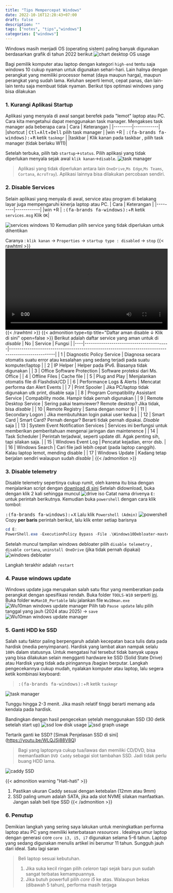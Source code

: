 ```yaml
---
title: "Tips Mempercepat Windows"
date: 2022-10-16T12:28:43+07:00
draft: false
description: "" 
tags: ["notes", "tips","windows"]
categories: ["windows"]
---
```

Windows masih menjadi OS (operating sistem) paling banyak digunakan berdasarkan grafik di tahun 2022 berikut
![chart desktop OS usage](chart-s.png "Windows Share terbesar")

Bagi pemilik komputer atau laptop dengan kategori `high-end` tentu saja windows 10 cukup nyaman untuk digunakan sehari-hari. Lain halnya dengan perangkat yang memiliki processor hemat (daya maupun harga), maupun perangkat yang sudah lama. Keluhan seperti lemot, cepat panas, dan lain-lain tentu saja membuat tidak nyaman. Berikut tips optimasi windows yang bisa dilakukan 

### 1. Kurangi Aplikasi Startup
Aplikasi yang menyala di awal sangat berefek pada "lemot" laptop atau PC. Cara kita mengetahui dapat menggunakan task manager. Mengakses task manager ada beberapa cara 
| Cara    | Keterangan |
|---------|------------|
|shortcut | <kbd>Ctl</kbd>+<kbd>Alt</kbd>+<kbd>Dell</kbd> pilih task manager |
|win +R   | <kbd>:(fa-brands fa-windows):</kbd>+<kbd>R</kbd> ketik `taskmgr` |
|taskbar  | Klik kanan pada taskbar , pilih task manager (tidak berlaku W11)|

Setelah terbuka,  pilih tab `startup`→`status`. Pilih aplikasi yang tidak diperlukan menyala sejak awal `klik kanan`→`disable`. 
![task manager](taskmgr.png "Disable aplikasi tidak diperlukan")
>Aplikasi yang tidak diperlukan antara lain `OneDrive`,`Ms Edge`,`Ms Teams`, `Cortana`, `AcroTray`). Aplikasi lainnya bisa dilakukan percobaan sendiri.

### 2. Disable Services
Selain aplikasi yang menyala di awal, service atau program di belakang layar juga mempengaruhi kinerja laptop atau PC. 
| Cara    | Keterangan |
|---------|------------|
|win +R   | <kbd>:(fa-brands fa-windows):</kbd>+<kbd>R</kbd> ketik `services.msg`  Klik `OK`|

![services windows 10](services.png "Run menuju services.msc")
Kemudian pilih service yang tidak diperlukan untuk dihentikan 

Caranya :  `klik kanan` -> `Properties` -> `startup type : disabled` -> `stop`
{{< rawhtml >}} 
<video width=100% controls autoplay>
    <source src="video.mp4" type="video/mp4">
    Your browser does not support the video tag.  
</video>
{{< /rawhtml >}}
{{< admonition type=tip title="Daftar aman disable ↓ Klik di sini" open=false >}}
Berikut adalah daftar service yang aman untuk di _disable_ 
| No | Service                                 | Fungsi                                                                                             |
|----|-----------------------------------------|----------------------------------------------------------------------------------------------------|
| 1  | Diagnostic Policy Service               | Diagnosa secara otomatis suatu error atau kesalahan yang sedang terjadi pada suatu komputer/laptop |
| 2  | IP Helper                               | Helper pada IPv6. Biasanya tidak digunakan                                                         |
| 3  | Office Software Protection              | Software proteksi dari Ms. Office                                                                  |
| 4  | Offline Files                           | Cache file                                                                                         |
| 5  | Plug and Play                           | Menjalankan otomatis file di Flashdisk/CD                                                          |
| 6  | Performance Logs & Alerts               | Mencatat performa dan Alert Events                                                                 |
| 7  | Print Spooler                           | Jika PC/laptop tidak digunakan utk print, disable saja                                             |
| 8  | Program Compatibility Assistant Service | Compability mode. Hampir tidak pernah digunakan                                                    |
| 9  | Remote Desktop Service                  | Sering pakai teamviewer? Remote desktop? Jika tidak, bisa _disable_                                |
| 10 | Remote Registry                         | Sama dengan nomor 9                                                                                |
| 11 | Secondary Logon                         | Jika membutuhkan login pakai user kedua                                                            |
| 12 | Smart Card                              | Smart Card? Pernah dengar? Berarti tidak pernah dipakai. _Disable_ saja                            |
| 13 | System Event Notification Services      | Services ini berfungsi untuk memberikan pemberitahuan mengenai jaringan dan maintenence            |
| 14 | Task Scheduler                          | Perintah terjadwal, seperti update dll. Agak penting sih, tapi silakan saja.                       |
| 15 | Windows Event Log                       | Pencatat kejadian, error dsb.                                                                      |
| 16 | Windows Search                          | Cari file jadi lebih cepat (pada laptop canggih). Kalau laptop lemot, mending disable              |
| 17 | Windows Update                          | Kadang tetap berjalan sendiri walaupun sudah _disable_                                             |
{{< /admonition >}}

### 3. Disable telemetry
Disable telemetry sepertinya cukup rumit, oleh karena itu bisa dengan menjalankan script dengan [download di sini](https://sman81jkt.sch.id/wp-content/uploads/TOOLS-W10.iso)
Setelah didownload, buka dengan klik 2 kali sehingga muncul
![drive iso](drive.png "Tampil di drive E:")
Catat nama drivenya `E:` untuk perintah berikutnya. Kemudian buka `powershell` dengan cara klik tombol:

<kbd>:(fa-brands fa-windows):</kbd>+<kbd>X</kbd> Lalu klik `Powershell (Admin)`
![powershell](admin.png "(kiri) Pilihan Win+X   |  (kanan) tampilan Powershell")
Copy **per baris** perintah berikut, lalu klik enter setiap barisnya
```ps1
cd E:   
PowerShell.exe -ExecutionPolicy Bypass -File .\Windows10Debloater-master\Windows10DebloaterGUI.ps1 
```
Setelah muncul tampilan windows debloater pilih `disable telemetry` , `disable cortana`, `uninstall OneDrive` (jika tidak pernah dipakai)
![windows debloater](debloat.png "Tampilan Windows Debloat")

Langkah terakhir adalah `restart`

### 4. Pause windows update
Windows update juga merupakan salah satu fitur yang memberatkan pada perangkat dengan spesifikasi rendah. Buka folder `TOOLS-W10` serperti [ini](#3-disable-telemetry). Buka folder `WuMan10_Portable` lalu jalankan file `Wu10man.exe`
![Wu10man windows update manager](wuman.png "Klik Wu10Man.exe")
Pilih tab `Pause update` lalu pilih tanggal yang jauh (2024 atau 2025) → `save`
![Wu10man windows update manager](wuman10.png "Pause Update sampai jauh")
 
### 5. Ganti HDD ke SSD
Salah satu faktor paling berpengaruh adalah kecepatan baca tulis data pada hardisk (media penyimpanan). Hardisk yang lambat akan nampak selalu `100%` dalam statusnya.  Untuk mengatasi hal tersebut tidak banyak upaya yang bisa dilakukan selain mengganti hardware ke SSD (Solid State Drive) atau Hardisk yang tidak ada piringannya /bagian berputar. Langkah pengecekannya cukup mudah, nyalakan komputer atau laptop, lalu segera ketik kombinasi keyboard:

><kbd>:(fa-brands fa-windows):</kbd>+<kbd>R</kbd> ketik `taskmgr`

![task manager](taskmgr2.png "Bukti Harddisk bekerja keras 100%")

Tunggu hingga 2-3 menit. Jika masih relatif tinggi berarti memang ada kendala pada hardisk. 

Bandingkan dengan hasil pengecekan setelah menggunakan SSD (30 detik setelah start up)
![ssd low disk usage](ssd.png "SSD menggunakan resources rendah")
![ssd graph usage](ssd2.png "grafik penggunaan SSD")
 
Tertarik ganti ke SSD? [Simak Penjelasan SSD di sini] (https://youtu.be/WLQJSj88V8Q)

>Bagi yang laptopnya cukup tua/lawas dan memiliki CD/DVD, bisa memanfaatkan `DVD Caddy` sebagai slot tambahan SSD. Jadi tidak perlu buang HDD lama.

![caddy SSD](caddy2.png "Contoh Caddy(kiri) dan SSD (kanan)")

{{< admonition warning "Hati-hati" >}}
1. Pastikan ukuran Caddy sesuai dengan ketebalan (12mm atau 9mm)
2. SSD paling umum adalah SATA, jika ada slot NVME silakan manfaatkan. Jangan salah beli tipe SSD
{{< /admonition >}}

### 6. Penutup
Demikian langkah yang sering saya lakukan untuk meningkatkan performa laptop atau PC yang memiliki keterbatasan _resources_ . Idealnya umur laptop dengan generasi core `core i3, i5, i7` digunakan selama 5-6 tahun. Laptop yang sedang digunakan menulis artikel ini berumur 11 tahun. Sungguh jauh dari ideal. Satu lagi saran 
> Beli laptop sesuai kebutuhan. 
>1. Jika suka kecil ringan pilih _celeron_ tapi sejak baru pun sudah sangat terbatas kemampuannya. 
>2. Jika butuh powerfull pilih _core i5_ ke atas. Walaupun bekas (dibawah 5 tahun), performa masih terjaga
